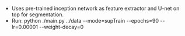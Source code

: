 - Uses pre-trained inception network as feature extractor and U-net on top for segmentation.
- Run: python ./main.py ../data --mode=supTrain --epochs=90 --lr=0.00001 --weight-decay=0

